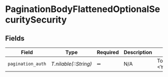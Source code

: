 # PaginationBodyFlattenedOptionalSecuritySecurity


## Fields

| Field                 | Type                  | Required              | Description           | Example               |
| --------------------- | --------------------- | --------------------- | --------------------- | --------------------- |
| `pagination_auth`     | *T.nilable(::String)* | :heavy_minus_sign:    | N/A                   | Token <YOUR_API_KEY>  |